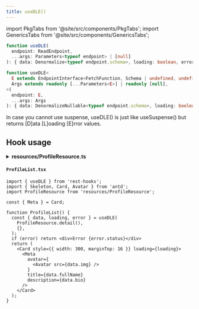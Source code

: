 ```yaml
---
title: useDLE()
---
```

import PkgTabs from '@site/src/components/PkgTabs';
import GenericsTabs from '@site/src/components/GenericsTabs';

<GenericsTabs>

```typescript
function useDLE(
  endpoint: ReadEndpoint,
  ...args: Parameters<typeof endpoint> | [null]
): { data: Denormalize<typeof endpoint.schema>, loading: boolean, error: Error | undefined };
```

```typescript
function useDLE<
  E extends EndpointInterface<FetchFunction, Schema | undefined, undefined>,
  Args extends readonly [...Parameters<E>] | readonly [null],
>(
  endpoint: E,
  ...args: Args
): { data: DenormalizeNullable<typeof endpoint.schema>, loading: boolean, error: Error | undefined };
```

</GenericsTabs>

In case you cannot use suspense, useDLE() is just like useSuspense() but returns [D]ata [L]oading [E]rror values.

## Hook usage

<details><summary><b>resources/ProfileResource.ts</b></summary>

```typescript
export default class ProfileResource extends Resource {
  readonly id: number | undefined = undefined;
  readonly img: string = '';
  readonly fullName: string = '';
  readonly bio: string = '';

  pk() {
    return this.id?.toString();
  }
  static urlRoot = '/profiles';
}
```

</details>

#### `ProfileList.tsx`

```tsx
import { useDLE } from 'rest-hooks';
import { Skeleton, Card, Avatar } from 'antd';
import ProfileResource from 'resources/ProfileResource';

const { Meta } = Card;

function ProfileList() {
  const { data, loading, error } = useDLE(
    ProfileResource.detail(),
    {},
  );
  if (error) return <div>Error {error.status}</div>
  return (
    <Card style={{ width: 300, marginTop: 16 }} loading={loading}>
      <Meta
        avatar={
          <Avatar src={data.img} />
        }
        title={data.fullName}
        description={data.bio}
      />
    </Card>
  );
}
```

